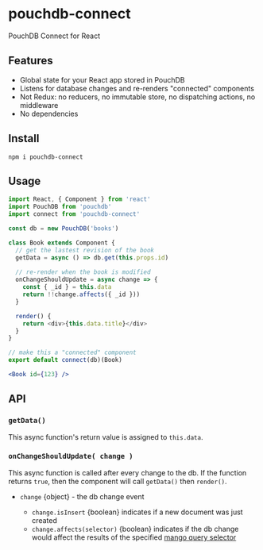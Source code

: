 # pouchdb-connect

PouchDB Connect for React

## Features

- Global state for your React app stored in PouchDB
- Listens for database changes and re-renders "connected" components
- Not Redux: no reducers, no immutable store, no dispatching actions, no middleware
- No dependencies

## Install

```
npm i pouchdb-connect
```

## Usage

```js
import React, { Component } from 'react'
import PouchDB from 'pouchdb'
import connect from 'pouchdb-connect'

const db = new PouchDB('books')

class Book extends Component { 
  // get the lastest revision of the book
  getData = async () => db.get(this.props.id)
  
  // re-render when the book is modified
  onChangeShouldUpdate = async change => {
    const { _id } = this.data
    return !!change.affects({ _id }))
  }

  render() {
    return <div>{this.data.title}</div>
  }
}

// make this a "connected" component
export default connect(db)(Book)
```

```jsx
<Book id={123} />
```

## API

### `getData()`

This async function's return value is assigned to `this.data`. 

### `onChangeShouldUpdate( change )`

This async function is called after every change to the db. If the function returns `true`, then the component will call `getData()` then `render()`.

- `change` {object} - the db change event

    - `change.isInsert` {boolean} indicates if a new document was just created
    - `change.affects(selector)` {boolean} indicates if the db change would affect the results of the specified [mango query selector](https://pouchdb.com/guides/mango-queries.html#query-language)